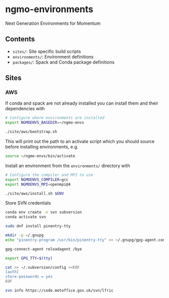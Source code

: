 # ngmo-environments
Next Generation Environments for Momentum

## Contents

* `sites/`: Site specific build scripts
* `environments/`: Environment definitions
* `packages/`: Spack and Conda package definitions

## Sites

### AWS

If conda and spack are not already installed you can install them and their
dependencies with

```bash
# Configure where environments are installed
export NGMOENVS_BASEDIR=~/ngmo-envs

./site/aws/bootstrap.sh
```

This will print out the path to an activate script which you should source before installing environments, e.g.

```bash
source ~/ngmo-envs/bin/activate
```

Install an environment from the `environments/` directory with

```bash
# Configure the compiler and MPI to use
export NGMOENVS_COMPILER=gcc
export NGMOENVS_MPI=openmpi@4

./site/aws/install.sh $ENV
```


Store SVN credentials
```bash
conda env create -n svn subversion
conda activate svn

sudo dnf install pinentry-tty

mkdir -p ~/.gnupg
echo "pinentry-program /usr/bin/pinentry-tty" >> ~/.gnupg/gpg-agent.conf

gpg-connect-agent reloadagent /bye

export GPG_TTY=$(tty)

cat >> ~/.subversion/config <<EOF
[auth]
store-passwords = yes
EOF

svn info https://code.metoffice.gov.uk/svn/lfric
```
